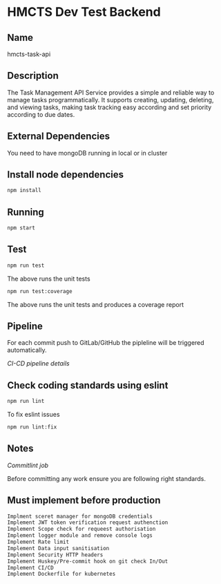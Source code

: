 # HMCTS Dev Test Backend

## Name

hmcts-task-api

## Description

The Task Management API Service provides a simple and reliable way to manage tasks programmatically. It supports creating, updating, deleting, and viewing tasks, making task tracking easy according and set priority according to due dates.

## External Dependencies

You need to have mongoDB running in local or in cluster

## Install node dependencies

```md
npm install
```

## Running

```md
npm start
```

## Test

```md
npm run test
```

The above runs the unit tests

```md
npm run test:coverage
```

The above runs the unit tests and produces a coverage report

## Pipeline

For each commit push to GitLab/GitHub the pipleline will be triggered automatically.

_CI-CD pipeline details_

## Check coding standards using eslint

```md
npm run lint
```

To fix eslint issues

```md
npm run lint:fix
```

## Notes

_Commitlint job_

Before committing any work ensure you are following right standards.

## Must implement before production

```md
Implment sceret manager for mongoDB credentials
Implement JWT token verification request authenction
Implement Scope check for requeest authorisation
Implement logger module and remove console logs
Implement Rate limit
Implement Data input sanitisation
Implement Security HTTP headers
Implement Huskey/Pre-commit hook on git check In/Out
Implement CI/CD
Implement Dockerfile for kubernetes
```
